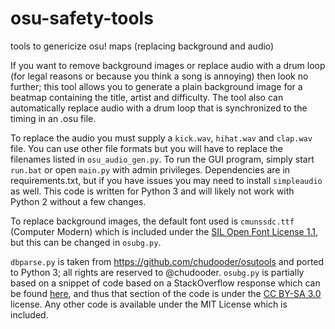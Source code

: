# osu-safety-tools
tools to genericize osu! maps (replacing background and audio)

If you want to remove background images or replace audio with a drum loop (for legal reasons or because you think a song is annoying) then look no further; this tool allows you to generate a plain background image for a beatmap containing the title, artist and difficulty. The tool also can automatically replace audio with a drum loop that is synchronized to the timing in an .osu file.

To replace the audio you must supply a `kick.wav`, `hihat.wav` and `clap.wav` file. You can use other file formats but you will have to replace the filenames listed in `osu_audio_gen.py`. To run the GUI program, simply start `run.bat` or open `main.py` with admin privileges. Dependencies are in requirements.txt, but if you have issues you may need to install `simpleaudio` as well. This code is written for Python 3 and will likely not work with Python 2 without a few changes.

To replace background images, the default font used is `cmunssdc.ttf` (Computer Modern) which is included under the [SIL Open Font License 1.1](https://opensource.org/licenses/OFL-1.1), but this can be changed in `osubg.py`.

`dbparse.py` is taken from https://github.com/chudooder/osutools and ported to Python 3; all rights are reserved to @chudooder. `osubg.py` is partially based on a snippet of code based on a StackOverflow response which can be found [here](https://stackoverflow.com/a/49581617), and thus that section of the code is under the [CC BY-SA 3.0](https://creativecommons.org/licenses/by-sa/3.0/) license. Any other code is available under the MIT License which is included.
